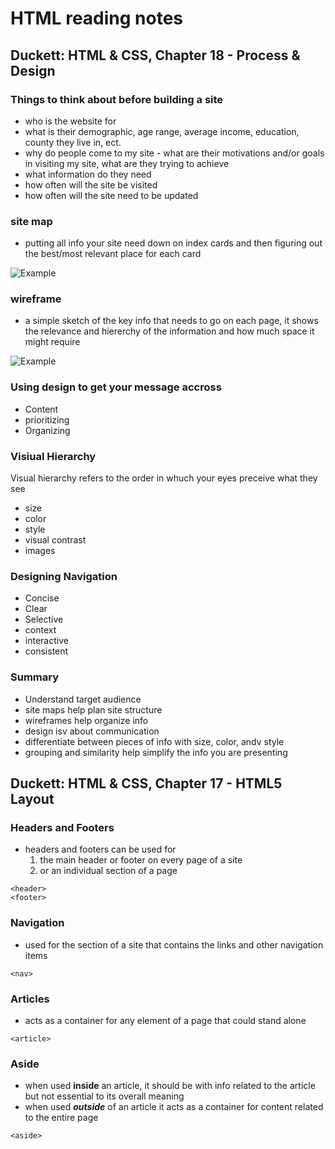 # HTML reading notes

## Duckett: HTML & CSS, Chapter 18 - Process & Design

### Things to think about before building a site

- who is the website for
- what is their demographic, age range, average income, education, county they live in, ect.
- why do people come to my site - what are their motivations and/or goals in visiting my site, what are they trying to achieve
- what information do they need
- how often will the site be visited
- how often will the site need to be updated

### site map

- putting all info your site need down on index cards and then figuring out the best/most relevant place for each card

![Example](https://i.pinimg.com/originals/1c/c5/f4/1cc5f4ec000969f11eedf4dbe0f8c9d8.png)

### wireframe

- a simple sketch of the key info that needs to go on each page, it shows the relevance and hiererchy of the information and how much space it might require

![Example](https://www.comentum.com/images/wireframes-sample/ecommerce/home.png)

### Using design to get your message accross

- Content
- prioritizing
- Organizing

### Visiual Hierarchy

Visual hierarchy refers to the order in whuch your eyes preceive what they see

- size
- color
- style
- visual contrast
- images

### Designing Navigation

- Concise
- Clear
- Selective
- context
- interactive
- consistent

### Summary

- Understand target audience
- site maps help plan site structure
- wireframes help organize info
- design isv about communication
- differentiate between pieces of info with size, color, andv style
- grouping and similarity help simplify the info you are presenting

## Duckett: HTML & CSS, Chapter 17 - HTML5 Layout

### Headers and Footers

- headers and footers can be used for 
    1. the main header or footer on every page of a site
    1. or an individual section of a page

```
<header>
<footer>
```

### Navigation

- used for the section of a site that contains the links and other navigation items

```
<nav>
```
### Articles

- acts as a container for any element of a page that could stand alone

```
<article>
```

### Aside

- when used **inside** an article, it should be with info related to the article but not essential to its overall meaning
- when used ***outside*** of an article it acts as a container for content related to the entire page

```
<aside>
```

###